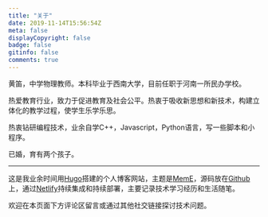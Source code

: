 ```yaml
---
title: "关于"
date: 2019-11-14T15:56:54Z
meta: false
displayCopyright: false
badge: false
gitinfo: false
comments: true
---
```

黄笛，中学物理教师。本科毕业于西南大学，目前任职于河南一所民办学校。

热爱教育行业，致力于促进教育及社会公平。热衷于吸收新思想和新技术，构建立体化的教学过程，使学生乐学乐思。

热衷钻研编程技术，业余自学C++，Javascript，Python语言，写一些脚本和小程序。

已婚，育有两个孩子。

---

这是我业余时间用[Hugo](https://github.com/gohugoio/hugo)搭建的个人博客网站，主题是[MemE](https://github.com/reuixiy/hugo-theme-meme)，源码放在[Github](https://github.com/huangdiv/huangdiv.com)上，通过[Netlify](https://www.netlify.com/)持续集成和持续部署，主要记录技术学习经历和生活随笔。

欢迎在本页面下方评论区留言或通过其他社交链接探讨技术问题。
